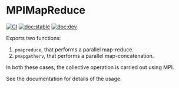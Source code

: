 # MPIMapReduce

[![CI](https://github.com/jishnub/MPIMapReduce.jl/actions/workflows/ci.yml/badge.svg?branch=master)](https://github.com/jishnub/MPIMapReduce.jl/actions/workflows/ci.yml)
[![doc:stable](https://img.shields.io/badge/docs-stable-blue.svg)](https://jishnub.github.io/MPIMapReduce.jl/stable)
[![doc:dev](https://img.shields.io/badge/docs-dev-blue.svg)](https://jishnub.github.io/MPIMapReduce.jl/dev)

Exports two functions:

1. `pmapreduce`, that performs a parallel map-reduce.
2. `pmapgatherv`, that performs a parallel map-concatenation.

In both these cases, the collective operation is carried out using MPI.

See the documentation for details of the usage.
